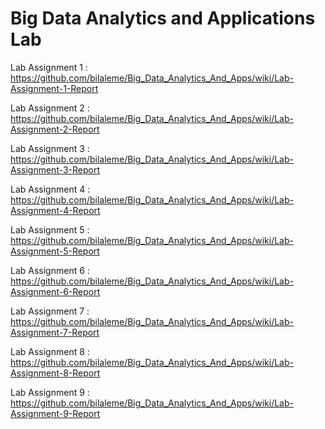 # Big Data Analytics and Applications Lab

Lab Assignment 1 : https://github.com/bilaleme/Big_Data_Analytics_And_Apps/wiki/Lab-Assignment-1-Report

Lab Assignment 2 :
https://github.com/bilaleme/Big_Data_Analytics_And_Apps/wiki/Lab-Assignment-2-Report

Lab Assignment 3 :
https://github.com/bilaleme/Big_Data_Analytics_And_Apps/wiki/Lab-Assignment-3-Report

Lab Assignment 4 :
https://github.com/bilaleme/Big_Data_Analytics_And_Apps/wiki/Lab-Assignment-4-Report

Lab Assignment 5 :
https://github.com/bilaleme/Big_Data_Analytics_And_Apps/wiki/Lab-Assignment-5-Report

Lab Assignment 6 :
https://github.com/bilaleme/Big_Data_Analytics_And_Apps/wiki/Lab-Assignment-6-Report

Lab Assignment 7 :
https://github.com/bilaleme/Big_Data_Analytics_And_Apps/wiki/Lab-Assignment-7-Report

Lab Assignment 8 : 
https://github.com/bilaleme/Big_Data_Analytics_And_Apps/wiki/Lab-Assignment-8-Report

Lab Assignment 9 :
https://github.com/bilaleme/Big_Data_Analytics_And_Apps/wiki/Lab-Assignment-9-Report
